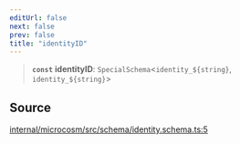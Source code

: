 ```yaml
---
editUrl: false
next: false
prev: false
title: "identityID"
---
```


> **`const`** **identityID**: `SpecialSchema`\<```identity_${string}```, ```identity_${string}```\>

## Source

[internal/microcosm/src/schema/identity.schema.ts:5](https://github.com/nodenogg-in/alpha-p2p/blob/8383a4b/internal/microcosm/src/schema/identity.schema.ts#L5)
